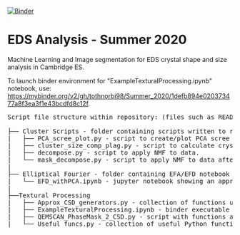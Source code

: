 [![Binder](https://mybinder.org/badge_logo.svg)](https://mybinder.org/v2/gh/tothnorbi98/Summer_2020/1defb894e020373477a8f3ea3f1e43bcdfd8c12f)

# EDS Analysis - Summer 2020
Machine Learning and Image segmentation for EDS crystal shape and size analysis in Cambridge ES. <br/>


To launch binder environment for "ExampleTexturalProcessing.ipynb" notebook, use: https://mybinder.org/v2/gh/tothnorbi98/Summer_2020/1defb894e020373477a8f3ea3f1e43bcdfd8c12f. <br/>

<pre>
Script file structure within repository: (files such as README or binder build files are not shown) 

├── Cluster Scripts - folder containing scripts written to run/execute tasks requiring the cluster. 
|   ├── PCA_scree_plot.py - script to create/plot PCA scree plots using Hyperspy. 
|   ├── cluster_size_comp_plag.py - script to calculate crystal size-composition data, specifically for Plag in this case but it may be eaily changed. 
|   ├── decompose.py - script to apply NMF to data.
|   └── mask_decompose.py - script to apply NMF to data after masking, allows NMF to be done only specific phases at a time.
|
├── Elliptical Fourier - folder containing EFA/EFD notebook
|   └── EFD_withPCA.ipynb - jupyter notebook showing an approach (nowhere near perfect) to use EFD's combined with PCA to probe crystal shapes.
|
├──Textural Processing
|   ├── Approx_CSD_generators.py - collection of functions used to plot approximate CSD plots (as in Neave et. al. (2017)); may be used in binder environment
|   ├── ExampleTexturalProcessing.ipynb - binder executable notebook showing how textural data may be processed using this method (use launch tag or link)
|   ├── QEMSCAN_PhaseMask_2_CSD.py - script with functions able to turn a QEMSCAN phase mask into approximate CSD.
|   └── Useful_funcs.py - collection of useful Python functions, may be used in binder environment.
</pre>

